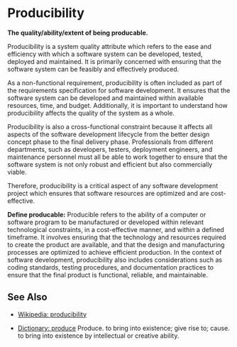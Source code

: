 # Producibility

**The quality/ability/extent of being producable.**

<span data-chatgpt-prompt="explain Producibility (system quality attribute, non-functional requirement, cross-functional constraint )">

Producibility is a system quality attribute which refers to the ease and efficiency with which a software system can be developed, tested, deployed and maintained. It is primarily concerned with ensuring that the software system can be feasibly and effectively produced.

As a non-functional requirement, producibility is often included as part of the requirements specification for software development. It ensures that the software system can be developed and maintained within available resources, time, and budget. Additionally, it is important to understand how producibility affects the quality of the system as a whole.

Producibility is also a cross-functional constraint because it affects all aspects of the software development lifecycle from the better design concept phase to the final delivery phase. Professionals from different departments, such as developers, testers, deployment engineers, and maintenance personnel must all be able to work together to ensure that the software system is not only robust and efficient but also commercially viable.

Therefore, producibility is a critical aspect of any software development project which ensures that software resources are optimized and are cost-effective.

</span>

**Define producable:** <span data-chatgpt-prompt="define producable (computers and software)">Producible refers to the ability of a computer or software program to be manufactured or developed within relevant technological constraints, in a cost-effective manner, and within a defined timeframe. It involves ensuring that the technology and resources required to create the product are available, and that the design and manufacturing processes are optimized to achieve efficient production. In the context of software development, producibility also includes considerations such as coding standards, testing procedures, and documentation practices to ensure that the final product is functional, reliable, and maintainable.</span>

## See Also

* [Wikipedia: producibility](https://wikipedia.org/wiki/producibility)

* [Dictionary: produce](https://www.dictionary.com/browse/produce) Produce. to bring into existence; give rise to; cause. to bring into existence by intellectual or creative ability.
